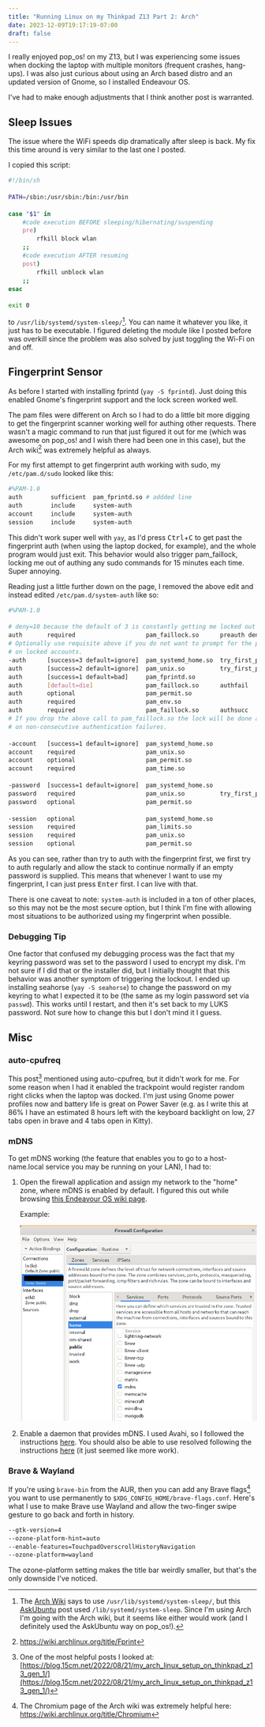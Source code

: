 ```yaml
---
title: "Running Linux on my Thinkpad Z13 Part 2: Arch"
date: 2023-12-09T19:17:19-07:00
draft: false
---
```


I really enjoyed pop_os! on my Z13, but I was experiencing some issues when
docking the laptop with multiple monitors (frequent crashes, hang-ups). I was
also just curious about using an Arch based distro and an updated version of
Gnome, so I installed Endeavour OS. 

I've had to make enough adjustments that I think another post is warranted.

## Sleep Issues

The issue where the WiFi speeds dip dramatically after sleep is back. My fix
this time around is very similar to the last one I posted.

I copied this script:

```bash
#!/bin/sh

PATH=/sbin:/usr/sbin:/bin:/usr/bin

case "$1" in
	#code execution BEFORE sleeping/hibernating/suspending
	pre)
		rfkill block wlan
	;;
	#code execution AFTER resuming
	post)
		rfkill unblock wlan
	;;
esac

exit 0
```

to `/usr/lib/systemd/system-sleep/`[^3]. You can name it whatever you like, it just has
to be executable. I figured deleting the module like I posted
before was overkill since the problem was also solved by just toggling the Wi-Fi
on and off.

[^3]: The [Arch
Wiki](https://wiki.archlinux.org/title/Power_management#Sleep_hooks) says to use
`/usr/lib/systemd/system-sleep/`, but this
[AskUbuntu](https://askubuntu.com/questions/1313479/correct-way-to-execute-a-script-on-resume-from-suspend)
post used `/lib/systemd/system-sleep`. Since I'm using Arch I'm going with the
Arch wiki, but it seems like either would work (and I definitely used the
AskUbuntu way on pop_os!).

## Fingerprint Sensor

As before I started with installing fprintd (`yay -S fprintd`). Just doing this
enabled Gnome's fingerprint support and the lock screen worked well.

The pam files were different on Arch so I had to do a little bit more digging to
get the fingerprint scanner working well for authing other requests. There
wasn't a magic command to run that just figured it out for me (which was awesome
on pop_os! and I wish there had been one in this case), but the Arch wiki[^1]
was extremely helpful as always.

For my first attempt to get fingerprint auth working with sudo, my `/etc/pam.d/sudo`
looked like this:

```bash
#%PAM-1.0
auth	  	sufficient 	pam_fprintd.so # addded line
auth		include		system-auth
account		include		system-auth
session		include		system-auth
```

This didn't work super well with `yay`, as I'd press
<kbd>Ctrl</kbd>+<kbd>C</kbd> to get past the fingerprint auth (when using the
laptop docked, for example), and the whole program would just exit. This
behavior would also trigger pam_faillock, locking me out of authing any sudo
commands for 15 minutes each time. Super annoying.

Reading just a little further down on the page, I removed the above edit and
instead edited `/etc/pam.d/system-auth` like so:

```bash
#%PAM-1.0

# deny=10 because the default of 3 is constantly getting me locked out
auth       required                    pam_faillock.so      preauth deny=10
# Optionally use requisite above if you do not want to prompt for the password
# on locked accounts.
-auth      [success=3 default=ignore]  pam_systemd_home.so  try_first_pass nullok likeauth
auth       [success=2 default=ignore]  pam_unix.so          try_first_pass nullok likeauth
auth       [success=1 default=bad]     pam_fprintd.so
auth       [default=die]               pam_faillock.so      authfail
auth       optional                    pam_permit.so
auth       required                    pam_env.so
auth       required                    pam_faillock.so      authsucc
# If you drop the above call to pam_faillock.so the lock will be done also
# on non-consecutive authentication failures.

-account   [success=1 default=ignore]  pam_systemd_home.so
account    required                    pam_unix.so
account    optional                    pam_permit.so
account    required                    pam_time.so

-password  [success=1 default=ignore]  pam_systemd_home.so
password   required                    pam_unix.so          try_first_pass nullok shadow
password   optional                    pam_permit.so

-session   optional                    pam_systemd_home.so
session    required                    pam_limits.so
session    required                    pam_unix.so
session    optional                    pam_permit.so
```

As you can see, rather than try to auth with the fingerprint first, we first try
to auth regularly and allow the stack to continue normally if an empty password
is supplied. This means that whenever I want to use my fingerprint, I can just press
<kbd>Enter</kbd> first. I can live with that.

There is one caveat to note: `system-auth` is included in a ton of other places,
so this may not be the most secure option, but I think I'm fine with allowing
most situations to be authorized using my fingerprint when possible.

[^1]: https://wiki.archlinux.org/title/Fprint

### Debugging Tip

One factor that confused my debugging process was the fact that my keyring
password was set to the password I used to encrypt my disk. I'm not sure if I
did that or the installer did, but I initially thought that this behavior was
another symptom of triggering the lockout. I ended up installing seahorse (`yay
-S seahorse`) to change the password on my keyring to what I expected it to be
(the same as my login password set via `passwd`). This works until I restart,
and then it's set back to my LUKS password. Not sure how to change this but I don't
mind it I guess.

## Misc

### auto-cpufreq

This post[^2] mentioned using auto-cpufreq, but it didn't work for me. For some
reason when I had it enabled the trackpoint would register random right clicks
when the laptop was docked. I'm just using Gnome power profiles now and battery
life is great on Power Saver (e.g. as I write this at 86% I have an estimated 8 hours
left with the keyboard backlight on low, 27 tabs open in brave and 4 tabs open
in Kitty).

### mDNS

To get mDNS working (the feature that enables you to go to a host-name.local
service you may be running on your LAN), I had to:

1. Open the firewall application
   and assign my network to the "home" zone, where mDNS is enabled by default. I
   figured this out while browsing [this Endeavour OS wiki
   page](https://discovery.endeavouros.com/applications/firewalld/).
   
   Example:
   
   ![firewall application example](./firewall_screenshot.png)

2. Enable a daemon that provides mDNS. I used Avahi, so I followed the
   instructions [here](https://wiki.archlinux.org/title/Avahi). You should also
   be able to use resolved following the instructions
   [here](https://wiki.archlinux.org/title/Systemd-resolved#mDNS) (it just
   seemed like more work).

[^2]: One of the most helpful posts I looked at:
[https://blog.15cm.net/2022/08/21/my_arch_linux_setup_on_thinkpad_z13_gen_1/](https://blog.15cm.net/2022/08/21/my_arch_linux_setup_on_thinkpad_z13_gen_1/)

### Brave & Wayland

If you're using `brave-bin` from the AUR, then you can add any Brave
flags[^brave_flags] you
want to use permanently to `$XDG_CONFIG_HOME/brave-flags.conf`. Here's what I
use to make Brave use Wayland and allow the two-finger swipe gesture to go back
and forth in history.

```bash
--gtk-version=4
--ozone-platform-hint=auto 
--enable-features=TouchpadOverscrollHistoryNavigation
--ozone-platform=wayland
```

The ozone-platform setting makes the title bar weirdly smaller, but that's the
only downside I've noticed.

[^brave_flags]: The Chromium page of the Arch wiki was extremely helpful here:
https://wiki.archlinux.org/title/Chromium
